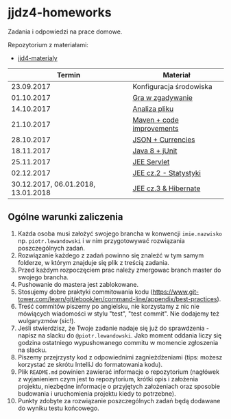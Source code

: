 # jjdz4-homeworks
Zadania i odpowiedzi na prace domowe.

Repozytorium z materiałami:
- [jjd4-materialy](https://github.com/infoshareacademy/jjdz4-materialy)

| Termin            | Materiał    |
|-------------------|-------------|
| 23.09.2017        | Konfiguracja środowiska |
| 01.10.2017        | [Gra w zgadywanie](./01-guessing-game.md) |
| 14.10.2017        | [Analiza pliku](./02-file-analyzer.md) |
| 21.10.2017        | [Maven + code improvements](./03-maven-improvements.md) |
| 28.10.2017        | [JSON + Currencies](./04-json-currencies/) |
| 18.11.2017        | [Java 8 + jUnit](./05-java8-junit.md)
| 25.11.2017        | [JEE Servlet](./06-jee-servlet.md)
| 02.12.2017        | [JEE cz.2 - Statystyki](./06-jee-servlet.md)
| 30.12.2017, 06.01.2018, 13.01.2018        | [JEE cz.3 & Hibernate](./08-jee-hibernate.md)


## Ogólne warunki zaliczenia
1. Każda osoba musi założyć swojego brancha w konwencji `imie.nazwisko` np. `piotr.lewandowski` i w nim przygotowywać rozwiązania poszczególnych zadań.
1. Rozwiązanie każdego z zadań powinno się znaleźć w tym samym folderze, w którym znajduje się plik z treścią zadania.
1. Przed każdym rozpoczęciem prac należy zmergowac branch master do swojego brancha.
1. Pushowanie do mastera jest zablokowane. 
1. Stosujemy dobre praktyki commitowania kodu (https://www.git-tower.com/learn/git/ebook/en/command-line/appendix/best-practices).
1. Treść commitów piszemy po angielsku, nie korzystamy z nic nie mówiących wiadomości w stylu "test", "test commit". Nie dodajemy też wulgaryzmów (sic!).
1. Jeśli stwierdzisz, że Twoje zadanie nadaje się już do sprawdzenia - napisz na slacku do `@piotr.lewandowski`. Jako moment oddania liczy się godzina ostatniego wypushowanego commitu w momencie zgłoszenia na slacku.
1. Piszemy przejrzysty kod z odpowiednimi zagnieżdżeniami (tips: możesz korzystać ze skrótu IntelliJ do formatowania kodu).
1. Plik `README.md` powinien zawierać informacje o repozytorium (nagłówek z wyjanieniem czym jest to repozytorium, krótki opis i założenia projektu, niezbędne informacje o przyjętych założeniach oraz sposobie budowania i uruchomienia projektu kiedy to potrzebne).
1. Punkty zdobyte za rozwiązanie poszczególnych zadań będą dodawane do wyniku testu końcowego.